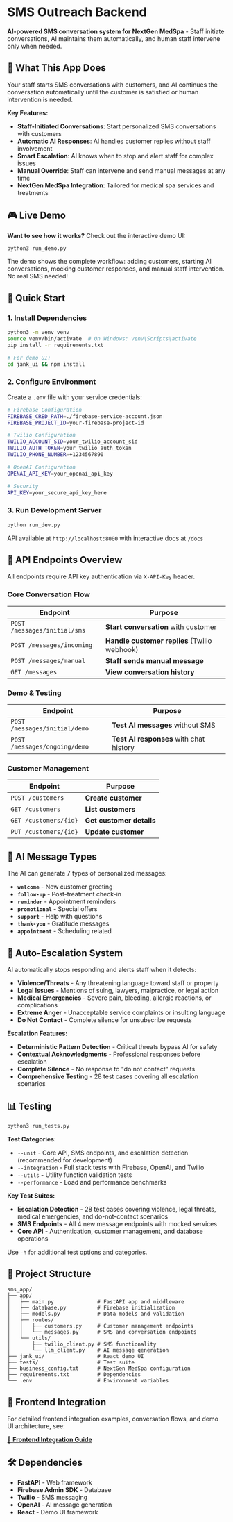 # SMS Outreach Backend

**AI-powered SMS conversation system for NextGen MedSpa** - Staff initiate conversations, AI maintains them automatically, and human staff intervene only when needed.

## 🎯 What This App Does

Your staff starts SMS conversations with customers, and AI continues the conversation automatically until the customer is satisfied or human intervention is needed.

**Key Features:**
- **Staff-Initiated Conversations**: Start personalized SMS conversations with customers
- **Automatic AI Responses**: AI handles customer replies without staff involvement  
- **Smart Escalation**: AI knows when to stop and alert staff for complex issues
- **Manual Override**: Staff can intervene and send manual messages at any time
- **NextGen MedSpa Integration**: Tailored for medical spa services and treatments

## 🎮 Live Demo

**Want to see how it works?** Check out the interactive demo UI:

```bash
python3 run_demo.py
```

The demo shows the complete workflow: adding customers, starting AI conversations, mocking customer responses, and manual staff intervention. No real SMS needed!

## 🚀 Quick Start

### 1. Install Dependencies

```bash
python3 -m venv venv
source venv/bin/activate  # On Windows: venv\Scripts\activate
pip install -r requirements.txt

# For demo UI:
cd jank_ui && npm install
```

### 2. Configure Environment

Create a `.env` file with your service credentials:

```bash
# Firebase Configuration
FIREBASE_CRED_PATH=./firebase-service-account.json
FIREBASE_PROJECT_ID=your-firebase-project-id

# Twilio Configuration  
TWILIO_ACCOUNT_SID=your_twilio_account_sid
TWILIO_AUTH_TOKEN=your_twilio_auth_token
TWILIO_PHONE_NUMBER=+1234567890

# OpenAI Configuration
OPENAI_API_KEY=your_openai_api_key

# Security
API_KEY=your_secure_api_key_here
```

### 3. Run Development Server

```bash
python run_dev.py
```

API available at `http://localhost:8000` with interactive docs at `/docs`

## 📱 API Endpoints Overview

All endpoints require API key authentication via `X-API-Key` header.

### Core Conversation Flow

| Endpoint | Purpose |
|----------|---------|
| `POST /messages/initial/sms` | **Start conversation** with customer |
| `POST /messages/incoming` | **Handle customer replies** (Twilio webhook) |
| `POST /messages/manual` | **Staff sends manual message** |
| `GET /messages` | **View conversation history** |

### Demo & Testing

| Endpoint | Purpose |
|----------|---------|
| `POST /messages/initial/demo` | **Test AI messages** without SMS |
| `POST /messages/ongoing/demo` | **Test AI responses** with chat history |

### Customer Management

| Endpoint | Purpose |
|----------|---------|
| `POST /customers` | **Create customer** |
| `GET /customers` | **List customers** |
| `GET /customers/{id}` | **Get customer details** |
| `PUT /customers/{id}` | **Update customer** |

## 🤖 AI Message Types

The AI can generate 7 types of personalized messages:

- **`welcome`** - New customer greeting
- **`follow-up`** - Post-treatment check-in  
- **`reminder`** - Appointment reminders
- **`promotional`** - Special offers
- **`support`** - Help with questions
- **`thank-you`** - Gratitude messages
- **`appointment`** - Scheduling related

## 🚨 Auto-Escalation System

AI automatically stops responding and alerts staff when it detects:
- **Violence/Threats** - Any threatening language toward staff or property
- **Legal Issues** - Mentions of suing, lawyers, malpractice, or legal action
- **Medical Emergencies** - Severe pain, bleeding, allergic reactions, or complications
- **Extreme Anger** - Unacceptable service complaints or insulting language
- **Do Not Contact** - Complete silence for unsubscribe requests

**Escalation Features:**
- **Deterministic Pattern Detection** - Critical threats bypass AI for safety
- **Contextual Acknowledgments** - Professional responses before escalation
- **Complete Silence** - No response to "do not contact" requests
- **Comprehensive Testing** - 28 test cases covering all escalation scenarios

## 📊 Testing

```bash
python3 run_tests.py
```

**Test Categories:**
- `--unit` - Core API, SMS endpoints, and escalation detection (recommended for development)
- `--integration` - Full stack tests with Firebase, OpenAI, and Twilio
- `--utils` - Utility function validation tests
- `--performance` - Load and performance benchmarks

**Key Test Suites:**
- **Escalation Detection** - 28 test cases covering violence, legal threats, medical emergencies, and do-not-contact scenarios
- **SMS Endpoints** - All 4 new message endpoints with mocked services
- **Core API** - Authentication, customer management, and database operations

Use `-h` for additional test options and categories.

## 📁 Project Structure

```
sms_app/
├── app/
│   ├── main.py              # FastAPI app and middleware
│   ├── database.py          # Firebase initialization  
│   ├── models.py            # Data models and validation
│   ├── routes/
│   │   ├── customers.py     # Customer management endpoints
│   │   └── messages.py      # SMS and conversation endpoints
│   └── utils/
│       ├── twilio_client.py # SMS functionality
│       └── llm_client.py    # AI message generation
├── jank_ui/                 # React demo UI
├── tests/                   # Test suite
├── business_config.txt      # NextGen MedSpa configuration
├── requirements.txt         # Dependencies
└── .env                     # Environment variables
```

## 🔗 Frontend Integration

For detailed frontend integration examples, conversation flows, and demo UI architecture, see:

**[📖 Frontend Integration Guide](FRONTEND_GUIDE.md)**

## 🛠️ Dependencies

- **FastAPI** - Web framework
- **Firebase Admin SDK** - Database
- **Twilio** - SMS messaging
- **OpenAI** - AI message generation
- **React** - Demo UI framework
